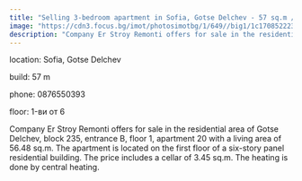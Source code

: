 ```yaml
---
title: "Selling 3-bedroom apartment in Sofia, Gotse Delchev - 57 sq.m / 195319 EUR :: imot.bg Ad"
image: "https://cdn3.focus.bg/imot/photosimotbg/1/649//big1/1c170852223902649_om.jpg"
description: "Company Er Stroy Remonti offers for sale in the residential area of Gotse Delchev, block 235, entrance B, floor 1, apartment 20 with a living area of 56.48 sq.m. The apartment is located on the first floor of a six-story panel residential building. The price includes a cellar of 3.45 sq.m. The heating is done by central heating."
---
```


location: Sofia, Gotse Delchev

build: 57 m

phone: 0876550393

floor: 1-ви от 6

Company Er Stroy Remonti offers for sale in the residential area of Gotse Delchev, block 235, entrance B, floor 1, apartment 20 with a living area of 56.48 sq.m. The apartment is located on the first floor of a six-story panel residential building. The price includes a cellar of 3.45 sq.m. The heating is done by central heating.


